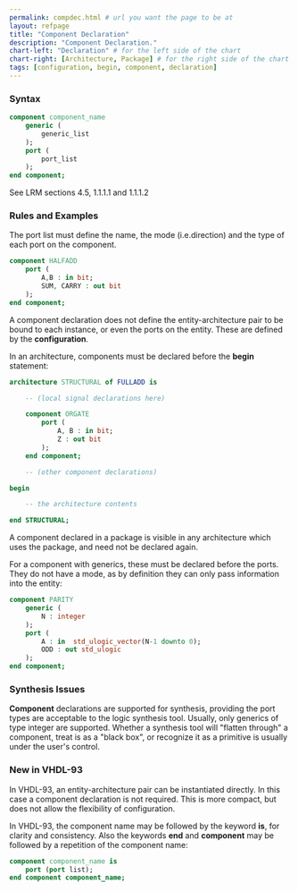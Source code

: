 ```yaml
---
permalink: compdec.html # url you want the page to be at
layout: refpage
title: "Component Declaration"
description: "Component Declaration."
chart-left: "Declaration" # for the left side of the chart
chart-right: [Architecture, Package] # for the right side of the chart
tags: [configuration, begin, component, declaration]
---
```



<h3 class="text-hr"><span>Syntax</span></h3>

```vhdl
component component_name
    generic (
        generic_list
    );
    port (
        port_list
    );
end component;
```

See LRM sections 4.5, 1.1.1.1 and 1.1.1.2

<h3 class="text-hr"><span>Rules and Examples</span></h3>

The port list must define the name, the mode (i.e.direction) and the type of each port on the component.
```vhdl
component HALFADD
    port (
        A,B : in bit;
        SUM, CARRY : out bit
    );
end component;
```

A component declaration does not define the entity-architecture pair to be bound to each instance, or even the ports on the entity. These are defined by the __configuration__.

In an architecture, components must be declared before the __begin__ statement:
```vhdl
architecture STRUCTURAL of FULLADD is

    -- (local signal declarations here)

    component ORGATE
        port (
            A, B : in bit;
            Z : out bit
        );
    end component;

    -- (other component declarations)

begin

    -- the architecture contents

end STRUCTURAL;
```

A component declared in a package is visible in any architecture which uses the package, and need not be declared again.

For a component with generics, these must be declared before the ports. They do not have a mode, as by definition they can only pass information into the entity:
```vhdl
component PARITY
    generic (
        N : integer
    );
    port (
        A : in  std_ulogic_vector(N-1 downto 0);
        ODD : out std_ulogic
    );
end component;
```

<h3 class="text-hr"><span>Synthesis Issues</span></h3>

__Component__ declarations are supported for synthesis, providing the port types are acceptable to the logic synthesis tool. Usually, only generics of type integer are supported. Whether a synthesis tool will "flatten through" a component, treat is as a "black box", or recognize it as a primitive is usually under the user's control.

<h3 class="text-hr"><span>New in VHDL-93</span></h3>

In VHDL-93, an entity-architecture pair can be instantiated directly. In this case a component declaration is not required. This is more compact, but does not allow the flexibility of configuration.

In VHDL-93, the component name may be followed by the keyword __is__, for clarity and consistency. Also the keywords __end__ and __component__ may be followed by a repetition of the component name:
```vhdl
component component_name is
    port (port list);
end component component_name;
```
